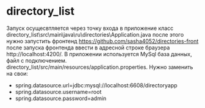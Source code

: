 # directory_list
Запуск осущесвтляется через точку входа в приложение класс directory_list\src\main\java\ru\directories\Application.java
после этого нужно запустить фронтенд https://github.com/sasha4052/directories-front
после запуска фронтенда ввести в адресной строке браузера http://localhost:4200/. В приложении используется MySql база данных, файл с подключением.  directory_list/src/main/resources/application.properties. 
  Нужно заменить на свои: 
* spring.datasource.url=jdbc:mysql://localhost:6608/directoryapp
* spring.datasource.username=root
* spring.datasource.password=admin


